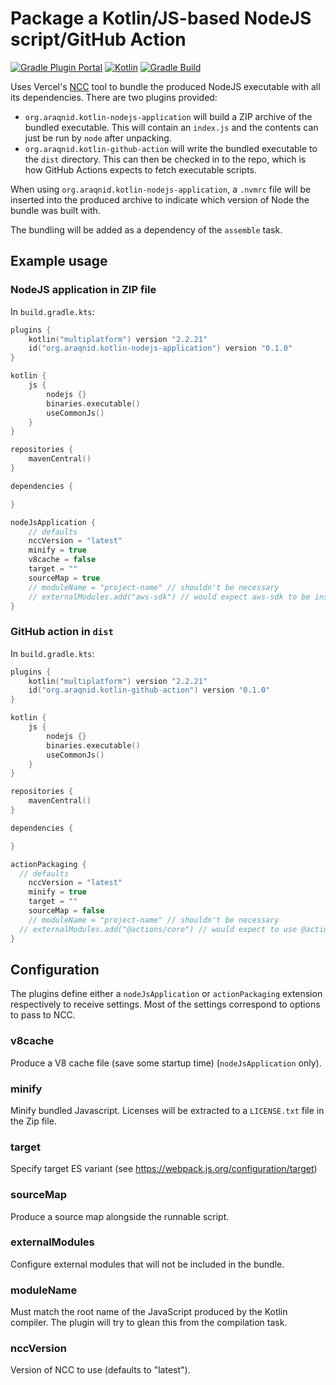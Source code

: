 # Package a Kotlin/JS-based NodeJS script/GitHub Action

[![Gradle Plugin Portal](https://img.shields.io/gradle-plugin-portal/v/org.araqnid.kotlin-nodejs-application?logo=gradle)](https://plugins.gradle.org/plugin/org.araqnid.kotlin-nodejs-application)
[![Kotlin](https://img.shields.io/badge/kotlin-2.2.21-blue.svg)](http://kotlinlang.org)
[![Gradle Build](https://github.com/araqnid/gradle-kotlin-nodejs-application/actions/workflows/gradle-build.yml/badge.svg)](https://github.com/araqnid/gradle-kotlin-nodejs-application/actions/workflows/gradle-build.yml)

Uses Vercel's [NCC](https://github.com/vercel/ncc) tool to bundle the produced NodeJS
executable with all its dependencies. There are two plugins provided:

- `org.araqnid.kotlin-nodejs-application` will build a ZIP archive of the bundled
  executable. This will contain an `index.js` and the contents can just be run by `node`
  after unpacking.
- `org.araqnid.kotlin-github-action` will write the bundled executable to the `dist`
  directory. This can then be checked in to the repo, which is how GitHub Actions expects
  to fetch executable scripts.

When using `org.araqnid.kotlin-nodejs-application`, a `.nvmrc` file will be inserted into the produced archive to
indicate which version of Node the bundle was built with.

The bundling will be added as a dependency of the `assemble` task.

## Example usage

### NodeJS application in ZIP file

In `build.gradle.kts`:

```kotlin
plugins {
    kotlin("multiplatform") version "2.2.21"
    id("org.araqnid.kotlin-nodejs-application") version "0.1.0"
}

kotlin {
    js {
        nodejs {}
        binaries.executable()
        useCommonJs()
    }
}

repositories {
    mavenCentral()
}

dependencies {

}

nodeJsApplication {
    // defaults
    nccVersion = "latest"
    minify = true
    v8cache = false
    target = ""
    sourceMap = true
    // moduleName = "project-name" // shouldn't be necessary
    // externalModules.add("aws-sdk") // would expect aws-sdk to be installed globally when executed
}

```

### GitHub action in `dist`

In `build.gradle.kts`:

```kotlin
plugins {
    kotlin("multiplatform") version "2.2.21"
    id("org.araqnid.kotlin-github-action") version "0.1.0"
}

kotlin {
    js {
        nodejs {}
        binaries.executable()
        useCommonJs()
    }
}

repositories {
    mavenCentral()
}

dependencies {

}

actionPackaging {
  // defaults
    nccVersion = "latest"
    minify = true
    target = ""
    sourceMap = false
    // moduleName = "project-name" // shouldn't be necessary
  // externalModules.add("@actions/core") // would expect to use @actions/core installed on the runner
}
```


## Configuration

The plugins define either a `nodeJsApplication` or `actionPackaging` extension respectively to receive settings. Most of
the settings correspond to options to pass to NCC.

### v8cache

Produce a V8 cache file (save some startup time) (`nodeJsApplication` only).

### minify

Minify bundled Javascript. Licenses will be extracted to a `LICENSE.txt` file in the Zip file.

### target

Specify target ES variant (see https://webpack.js.org/configuration/target)

### sourceMap

Produce a source map alongside the runnable script.

### externalModules

Configure external modules that will not be included in the bundle.

### moduleName

Must match the root name of the JavaScript produced by the Kotlin compiler. The plugin will try to glean this from
the compilation task.

### nccVersion

Version of NCC to use (defaults to "latest").
